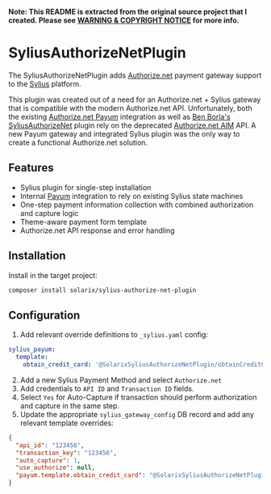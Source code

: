 **Note: This README is extracted from the original source project that I created. Please see [WARNING & COPYRIGHT NOTICE](https://github.com/GabeStah/portfolio-examples/#warning--copyright-notice) for more info.**

# SyliusAuthorizeNetPlugin

The SyliusAuthorizeNetPlugin adds [Authorize.net](https://www.authorize.net/) payment gateway support to the [Sylius](https://sylius.com/) platform.

This plugin was created out of a need for an Authorize.net + Sylius gateway that is compatible with the modern Authorize.net API. Unfortunately, both the existing [Authorize.net Payum](https://github.com/Payum/Payum/tree/master/src/Payum/AuthorizeNet/Aim) integration as well as [Ben Borla's SyliusAuthorizeNet](https://github.com/benborla/sylius-authorize-net) plugin rely on the deprecated [Authorize.net AIM](https://developer.authorize.net/api/upgrade_guide.html#aim) API. A new Payum gateway and integrated Sylius plugin was the only way to create a functional Authorize.net solution.

## Features

- Sylius plugin for single-step installation
- Internal [Payum](https://github.com/Payum/Payum) integration to rely on existing Sylius state machines
- One-step payment information collection with combined authorization and capture logic
- Theme-aware payment form template
- Authorize.net API response and error handling

## Installation

Install in the target project:

```bash
composer install solarix/sylius-authorize-net-plugin
```

## Configuration

1. Add relevant override definitions to `_sylius.yaml` config:

```yaml
sylius_payum:
  template:
    obtain_credit_card: '@SolarixSyliusAuthorizeNetPlugin/obtainCreditCard.html.twig'
```

2. Add a new Sylius Payment Method and select `Authorize.net`
3. Add credentials to `API ID` and `Transaction ID` fields.
4. Select `Yes` for Auto-Capture if transaction should perform authorization and capture in the same step.
5. Update the appropriate `sylius_gateway_config` DB record and add any relevant template overrides:

```json
{
  "api_id": "123456",
  "transaction_key": "123456",
  "auto_capture": 1,
  "use_authorize": null,
  "payum.template.obtain_credit_card": "@SolarixSyliusAuthorizeNetPlugin/obtainCreditCard.html.twig"
}
```
